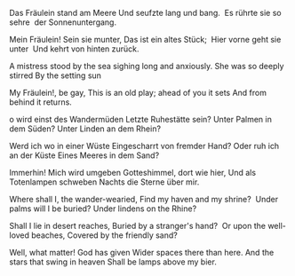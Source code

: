 

Das Fräulein stand am Meere
Und seufzte lang und bang. 
Es rührte sie so sehre 
der Sonnenuntergang.

Mein Fräulein! Sein sie munter,
Das ist ein altes Stück; 
Hier vorne geht sie unter 
Und kehrt von hinten zurück.

A mistress stood by the sea
sighing long and anxiously.
She was so deeply stirred
By the setting sun

My Fräulein!, be gay,
This is an old play;
ahead of you it sets
And from behind it returns.



o wird einst des Wandermüden
Letzte Ruhestätte sein?
Unter Palmen in dem Süden?
Unter Linden an dem Rhein?

Werd ich wo in einer Wüste
Eingescharrt von fremder Hand?
Oder ruh ich an der Küste
Eines Meeres in dem Sand?

Immerhin! Mich wird umgeben
Gotteshimmel, dort wie hier,
Und als Totenlampen schweben
Nachts die Sterne über mir.



Where shall I, the wander-wearied,
Find my haven and my shrine? 
Under palms will I be buried?
Under lindens on the Rhine?

Shall I lie in desert reaches,
Buried by a stranger's hand? 
Or upon the well-loved beaches,
Covered by the friendly sand?

Well, what matter! God has given
Wider spaces there than here.
And the stars that swing in heaven
Shall be lamps above my bier.





